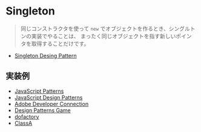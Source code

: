 # Singleton

> 同じコンストラクタを使って `new` でオブジェクトを作るとき、シングルトンの実装でやることは、
> まったく同じオブジェクトを指す新しいポインタを取得することだけです。

- [Singleton Desing Pattern](https://sourcemaking.com/design_patterns/singleton)

## 実装例
- [JavaScript Patterns](https://github.com/stage-clear/Learning-javascript/blob/master/DesignPatterns/JavaScript-Patterns/singleton.md)
- [JavaScript Design Patterns](https://github.com/stage-clear/Learning-javascript/blob/master/DesignPatterns/JavaScript-Design-Patterns/singleton.md)
- [Adobe Developer Connection](https://github.com/stage-clear/Learning-javascript/blob/master/DesignPatterns/Adobe-Developer-Connection/singleton.md)
- [Design Patterns Game](https://github.com/stage-clear/Learning-javascript/blob/master/DesignPatterns/designpatternsgame.com/singleton.md)
- [dofactory](https://github.com/stage-clear/Learning-javascript/blob/master/DesignPatterns/dofactory.com/singleton.md)
- [ClassA](https://gist.github.com/kesuiket/ca71ffa7ea119676067144d42ac757e8)
